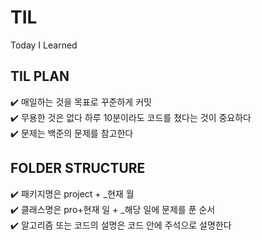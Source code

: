 # TIL
Today I Learned

## TIL PLAN
✔️ 매일하는 것을 목표로 꾸준하게 커밋 <br>
✔️ 무용한 것은 없다 하루 10분이라도 코드를 쳤다는 것이 중요하다 <br>
✔️ 문제는 백준의 문제를 참고한다 <br>

## FOLDER STRUCTURE
✔️ 패키지명은 project + _현재 월 <br>
✔️ 클래스명은 pro+현재 일 + _해당 일에 문제를 푼 순서  <br>
✔️ 알고리즘 또는 코드의 설명은 코드 안에 주석으로 설명한다 <br>
